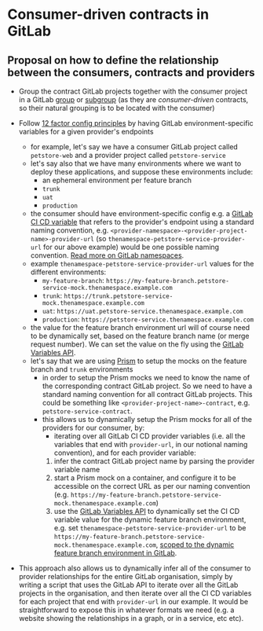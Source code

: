 # Consumer-driven contracts in GitLab

## Proposal on how to define the relationship between the consumers, contracts and providers

- Group the contract GitLab projects together with the consumer project in a GitLab [group](https://docs.gitlab.com/ee/user/group/) or [subgroup](https://docs.gitlab.com/ee/user/group/subgroups/) (as they are *consumer-driven* contracts, so their natural grouping is to be located with the consumer)
- Follow [12 factor config principles](https://12factor.net/config) by having GitLab environment-specific variables for a given provider's endpoints
  - for example, let's say we have a consumer GitLab project called `petstore-web` and a provider project called `petstore-service`
  - let's say also that we have many environments where we want to deploy these applications, and suppose these environments include:
    - an ephemeral environment per feature branch
    - `trunk`
    - `uat`
    - `production`
  - the consumer should have environment-specific config e.g. a [GitLab CI CD variable](https://docs.gitlab.com/ee/ci/variables/index.html) that refers to the provider's endpoint using a standard naming convention, e.g. `<provider-namespace>-<provider-project-name>-provider-url` (so `thenamespace-petstore-service-provider-url` for our above example) would be one possible naming convention.  [Read more on GitLab namespaces](https://docs.gitlab.com/ee/user/group/#namespaces).
  - example `thenamespace-petstore-service-provider-url` values for the different environments:
    - `my-feature-branch`: `https://my-feature-branch.petstore-service-mock.thenamespace.example.com`
    - `trunk`: `https://trunk.petstore-service-mock.thenamespace.example.com`
    - `uat`: `https://uat.petstore-service.thenamespace.example.com`
    - `production`: `https://petstore-service.thenamespace.example.com`
  - the value for the feature branch environment url will of course need to be dynamically set, based on the feature branch name (or merge request number).  We can set the value on the fly using the [GitLab Variables API](https://docs.gitlab.com/ee/api/project_level_variables.html#update-variable).
  - let's say that we are using [Prism](https://meta.stoplight.io/docs/prism/) to setup the mocks on the feature branch and `trunk` environments
    - in order to setup the Prism mocks we need to know the name of the corresponding contract GitLab project.  So we need to have a standard naming convention for all contract GitLab projects.  This could be something like `<provider-project-name>-contract`, e.g. `petstore-service-contract`.
     - this allows us to dynamically setup the Prism mocks for all of the providers for our consumer, by:
       - iterating over all GitLab CI CD provider variables (i.e. all the variables that end with `provider-url`, in our notional naming convention), and for each provider variable:
       1. infer the contract GitLab project name by parsing the provider variable name
       2. start a Prism mock on a container, and configure it to be accessible on the correct URL as per our naming convention (e.g. `https://my-feature-branch.petstore-service-mock.thenamespace.example.com`)
       3. use the [GitLab Variables API](https://docs.gitlab.com/ee/api/project_level_variables.html#update-variable) to dynamically set the CI CD variable value for the dynamic feature branch environment, e.g. set `thenamespace-petstore-service-provider-url` to be `https://my-feature-branch.petstore-service-mock.thenamespace.example.com`, [scoped to the dynamic feature branch environment in GitLab](https://docs.gitlab.com/ee/ci/environments/#create-a-dynamic-environment).

- This approach also allows us to dynamically infer all of the consumer to provider relationships for the entire GitLab organisation, simply by writing a script that uses the GitLab API to iterate over all the GitLab projects in the organisation, and then iterate over all the CI CD variables for each project that end with `provider-url` in our example.  It would be straightforward to expose this in whatever formats we need (e.g. a website showing the relationships in a graph, or in a service, etc etc).

